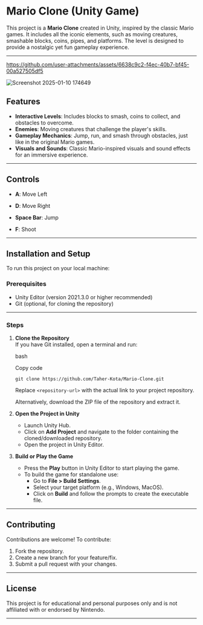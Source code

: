 # Mario Clone (Unity Game)

This project is a **Mario Clone** created in Unity, inspired by the classic Mario games. It includes all the iconic elements, such as moving creatures, smashable blocks, coins, pipes, and platforms. The level is designed to provide a nostalgic yet fun gameplay experience.

* * * * *


https://github.com/user-attachments/assets/6638c9c2-f4ec-40b7-bf45-00a527505df5

![Screenshot 2025-01-10 174649](https://github.com/user-attachments/assets/cadd3a2c-02bb-4ccb-be99-0c9ee2ada49e)

Features
--------

-   **Interactive Levels**: Includes blocks to smash, coins to collect, and obstacles to overcome.
-   **Enemies**: Moving creatures that challenge the player's skills.
-   **Gameplay Mechanics**: Jump, run, and smash through obstacles, just like in the original Mario games.
-   **Visuals and Sounds**: Classic Mario-inspired visuals and sound effects for an immersive experience.

* * * * *

Controls
--------

-   **A**: Move Left

-   **D**: Move Right

-   **Space Bar**: Jump

-   **F**: Shoot

* * * * *

Installation and Setup
----------------------

To run this project on your local machine:

### Prerequisites

-   Unity Editor (version 2021.3.0 or higher recommended)
-   Git (optional, for cloning the repository)

* * * * *

### Steps

1.  **Clone the Repository**\
    If you have Git installed, open a terminal and run:

    bash

    Copy code

    `git clone https://github.com/Taher-Kota/Mario-Clone.git`

    Replace `<repository-url>` with the actual link to your project repository.

    Alternatively, download the ZIP file of the repository and extract it.

2.  **Open the Project in Unity**

    -   Launch Unity Hub.
    -   Click on **Add Project** and navigate to the folder containing the cloned/downloaded repository.
    -   Open the project in Unity Editor.
3.  **Build or Play the Game**

    -   Press the **Play** button in Unity Editor to start playing the game.
    -   To build the game for standalone use:
        -   Go to **File > Build Settings**.
        -   Select your target platform (e.g., Windows, MacOS).
        -   Click on **Build** and follow the prompts to create the executable file.

* * * * *

Contributing
------------

Contributions are welcome! To contribute:

1.  Fork the repository.
2.  Create a new branch for your feature/fix.
3.  Submit a pull request with your changes.

* * * * *

License
-------

This project is for educational and personal purposes only and is not affiliated with or endorsed by Nintendo.

* * * * *
